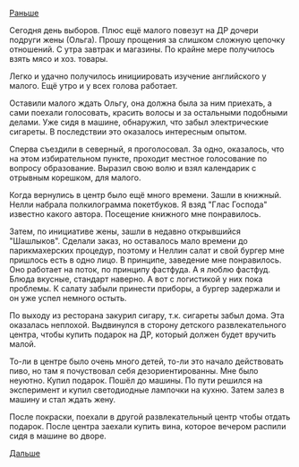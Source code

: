 [Раньше](2018.03.17.md)

Сегодня день выборов. Плюс ещё малого повезут на ДР дочери подруги жены (Ольга). Прошу прощения за слишком сложную цепочку отношений.
С утра завтрак и магазины. По крайне мере получилось взять мясо и хоз. товары.

Легко и удачно получилось инициировать изучение английского у малого. Ещё утро и у всех голова работает.

Оставили малого ждать Ольгу, она должна была за ним приехать, а сами поехали голосовать, красить волосы и за остальными подобными делами.
Уже сидя в машине, обнаружил, что забыл электрические сигареты. В последствии это оказалось интересным опытом.

Сперва съездили в северный, я проголосовал. За одно, оказалось, что на этом избирательном пункте, проходит местное голосование по вопросу образование. Выразил свою волю и взял календарик с отрывным корешком, для малого.

Когда вернулись в центр было ещё много времени. Зашли в книжный. Нелли набрала полкилограмма покетбуков. Я взяд "Глас Господа" известно какого автора. Посещение книжного мне понравилось.

Затем, по инициативе жены, зашли в недавно открывшийся "Шашлыков". Сделали заказ, но оставалось мало времени до парикмахерских процедур, поэтому и Неллин салат и свой	бургер мне пришлось есть в одно лицо.
В принципе, заведение мне понравилось. Оно работает на поток, по принципу фастфуда. А я люблю фастфуд. Блюда вкусные, стандарт наверно. А вот с логистикой у них пока проблемы. К салату забыли принести приборы, а бургер задержали и он уже успел немного остыть.

По выходу из ресторана закурил сигару, т.к. сигареты забыл дома. Эта оказалась неплохой. Выдвинулся в сторону детского развлекательного центра, чтобы купить подарок на ДР, который должен будет вручить малой.

То-ли в центре было очень много детей, то-ли это начало действовать пиво, но там я почуствовал себя дезориентированны. Мне было неуютно. Купил подарок. Пошёл до машины. По пути решился на эксперимент и купил светодиодные лампочки на кухню. Затем залез в машину и стал ждать жену.

После покраски, поехали в другой развлекательный центр чтобы отдать подарок.
После центра заехали купить вина, которое вечером распили сидя в машине во дворе.

[Дальше](2018.03.19.md)